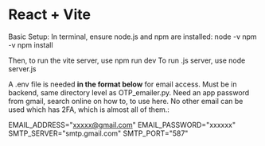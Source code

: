 # React + Vite

Basic Setup:
In terminal, ensure node.js and npm are installed:
node -v
npm -v
npm install

Then, to run the vite server, use npm run dev
To run .js server, use node server.js

A .env file is needed **in the format below** for email access. Must be in backend, same directory level as OTP_emailer.py. Need an app password from gmail, search online on how to, to use here. No other email can be used which has 2FA, which is almost all of them.:

EMAIL_ADDRESS="xxxxx@gmail.com"
EMAIL_PASSWORD="xxxxxx"
SMTP_SERVER="smtp.gmail.com"
SMTP_PORT="587"
